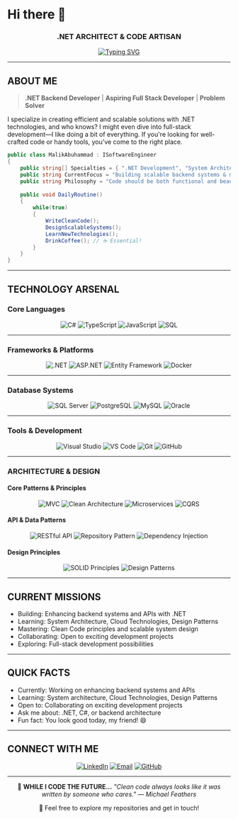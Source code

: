 # Hi there 👋

<div align="center">

### **.NET ARCHITECT & CODE ARTISAN**

[![Typing SVG](https://readme-typing-svg.demolab.com?font=Fira+Code\&size=28\&duration=4000\&pause=1000\&color=00FF00\&width=600\&lines=CRAFTING+SCALABLE+SYSTEMS+⚡;DESIGNING+CLEAN+ARCHITECTURE+🎯;BUILDING+THE+FUTURE+ONE+LINE+AT+A+TIME+💻)](https://git.io/typing-svg)

</div>

---

##  **ABOUT ME**

>  **.NET Backend Developer** |  **Aspiring Full Stack Developer** |  **Problem Solver**

I specialize in creating efficient and scalable solutions with .NET technologies, and who knows? I might even dive into full-stack development—I like doing a bit of everything. If you're looking for well-crafted code or handy tools, you've come to the right place.

```csharp
public class MalikAbuhammad : ISoftwareEngineer
{
    public string[] Specialties = { ".NET Development", "System Architecture", "Cloud Solutions" };
    public string CurrentFocus = "Building scalable backend systems & mastering cloud technologies";
    public string Philosophy = "Code should be both functional and beautiful";
    
    public void DailyRoutine()
    {
        while(true)
        {
            WriteCleanCode();
            DesignScalableSystems();
            LearnNewTechnologies();
            DrinkCoffee(); // ☕ Essential!
        }
    }
}
```

---

##  **TECHNOLOGY ARSENAL**

###  **Core Languages**

<div align="center">

![C#](https://img.shields.io/badge/C%23-239120?style=for-the-badge\&logo=c-sharp\&logoColor=white)
![TypeScript](https://img.shields.io/badge/TypeScript-007ACC?style=for-the-badge\&logo=typescript\&logoColor=white)
![JavaScript](https://img.shields.io/badge/JavaScript-F7DF1E?style=for-the-badge\&logo=javascript\&logoColor=black)
![SQL](https://img.shields.io/badge/SQL-4479A1?style=for-the-badge\&logo=postgresql\&logoColor=white)

</div>

---

###  **Frameworks & Platforms**

<div align="center">

![.NET](https://img.shields.io/badge/.NET-512BD4?style=for-the-badge\&logo=dotnet\&logoColor=white)
![ASP.NET](https://img.shields.io/badge/ASP.NET-512BD4?style=for-the-badge\&logo=dotnet\&logoColor=white)
![Entity Framework](https://img.shields.io/badge/Entity_Framework-FFFFFF?style=for-the-badge\&logo=dotnet\&logoColor=black)
![Docker](https://img.shields.io/badge/Docker-2496ED?style=for-the-badge\&logo=docker\&logoColor=white)

</div>

---

###  **Database Systems**

<div align="center">

![SQL Server](https://img.shields.io/badge/SQL_Server-CC2927?style=for-the-badge\&logo=microsoftsqlserver\&logoColor=white)
![PostgreSQL](https://img.shields.io/badge/PostgreSQL-336791?style=for-the-badge\&logo=postgresql\&logoColor=white)
![MySQL](https://img.shields.io/badge/MySQL-4479A1?style=for-the-badge\&logo=mysql\&logoColor=white)
![Oracle](https://img.shields.io/badge/Oracle-F80000?style=for-the-badge\&logo=oracle\&logoColor=white)

</div>

---

###  **Tools & Development**

<div align="center">

![Visual Studio](https://img.shields.io/badge/Visual_Studio-5C2D91?style=for-the-badge\&logo=visualstudio\&logoColor=white)
![VS Code](https://img.shields.io/badge/VS_Code-007ACC?style=for-the-badge\&logo=visualstudiocode\&logoColor=white)
![Git](https://img.shields.io/badge/Git-F05033?style=for-the-badge\&logo=git\&logoColor=white)
![GitHub](https://img.shields.io/badge/GitHub-181717?style=for-the-badge\&logo=github\&logoColor=white)

</div>

---

###  **ARCHITECTURE & DESIGN**

####  Core Patterns & Principles

<div align="center">

![MVC](https://img.shields.io/badge/MVC-5C2D91?style=for-the-badge\&logo=dotnet\&logoColor=white)
![Clean Architecture](https://img.shields.io/badge/Clean_Architecture-512BD4?style=for-the-badge\&logo=dotnet\&logoColor=white)
![Microservices](https://img.shields.io/badge/Microservices-2496ED?style=for-the-badge\&logo=docker\&logoColor=white)
![CQRS](https://img.shields.io/badge/CQRS-0078D7?style=for-the-badge\&logo=microsoft\&logoColor=white)

</div>

####  API & Data Patterns

<div align="center">

![RESTful API](https://img.shields.io/badge/RESTful_API-0081CB?style=for-the-badge\&logo=swagger\&logoColor=white)
![Repository Pattern](https://img.shields.io/badge/Repository_Pattern-181717?style=for-the-badge\&logo=github\&logoColor=white)
![Dependency Injection](https://img.shields.io/badge/Dependency_Injection-68217A?style=for-the-badge\&logo=dotnet\&logoColor=white)

</div>

####  Design Principles

<div align="center">

![SOLID Principles](https://img.shields.io/badge/SOLID_Principles-000000?style=for-the-badge\&logo=codeforces\&logoColor=white)
![Design Patterns](https://img.shields.io/badge/Design_Patterns-444444?style=for-the-badge\&logo=codeproject\&logoColor=white)

</div>

---

##  **CURRENT MISSIONS**

*  Building: Enhancing backend systems and APIs with .NET
*  Learning: System Architecture, Cloud Technologies, Design Patterns
*  Mastering: Clean Code principles and scalable system design
*  Collaborating: Open to exciting development projects
*  Exploring: Full-stack development possibilities

---

##  **QUICK FACTS**

*  Currently: Working on enhancing backend systems and APIs
*  Learning: System architecture, Cloud Technologies, Design Patterns
*  Open to: Collaborating on exciting development projects
*  Ask me about: .NET, C#, or backend architecture
*  Fun fact: You look good today, my friend! 😄

---

##  **CONNECT WITH ME**

<div align="center">

[![LinkedIn](https://img.shields.io/badge/LinkedIn-0077B5?style=for-the-badge\&logo=linkedin\&logoColor=white)](https://www.linkedin.com/in/malik-abuhammad)
[![Email](https://img.shields.io/badge/Email-D14836?style=for-the-badge\&logo=gmail\&logoColor=white)](mailto:malik.shaher16@gmail.com)
[![GitHub](https://img.shields.io/badge/GitHub-181717?style=for-the-badge\&logo=github\&logoColor=white)](https://github.com)

</div>

---

<div align="center">

🎵 **WHILE I CODE THE FUTURE...**
*"Clean code always looks like it was written by someone who cares." — Michael Feathers*

🌟 Feel free to explore my repositories and get in touch!

</div>
